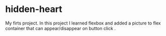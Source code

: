 # hidden-heart
My firts project. In this project I learned flexbox and added a picture to flex container that can appear/disappear on button click .
